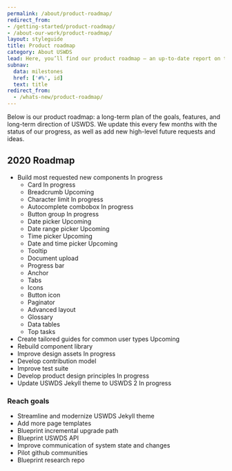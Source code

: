```yaml
---
permalink: /about/product-roadmap/
redirect_from:
- /getting-started/product-roadmap/
- /about-our-work/product-roadmap/
layout: styleguide
title: Product roadmap
category: About USWDS
lead: Here, you’ll find our product roadmap — an up-to-date report on the work we’re doing.
subnav:
  data: milestones
  href: ['#%', id]
  text: title
redirect_from:
  - /whats-new/product-roadmap/
---
```


Below is our product roadmap: a long-term plan of the goals, features,
and long-term direction of USWDS. We update this
every few months with the status of our progress, as well as add new
high-level future requests and ideas.

<!-- TODO: Make these into issues; add roadmap project board
You can also <a href="https://github.com/uswds/uswds/milestone/52" class="">view our product roadmap goals on GitHub</a>. -->

<h2>2020 Roadmap</h2>

<div class="maxw-tablet">
  <ul class="site-roadmap-list">
    <li class="site-roadmap-list__item"><span class="flex-fill">Build most requested new components</span> <span class="usa-tag label-in-progress flex-auto">In progress</span>
      <ul class="site-roadmap-list__sublist">
        <li class="site-roadmap-list__item"><span class="flex-fill">Card</span> <span class="usa-tag label-in-progress">In progress</span></li>
        <li class="site-roadmap-list__item"><span class="flex-fill">Breadcrumb</span> <span class="usa-tag label-to-do">Upcoming</span></li>
        <li class="site-roadmap-list__item"><span class="flex-fill">Character limit</span> <span class="usa-tag label-in-progress">In progress</span></li>
        <li class="site-roadmap-list__item"><span class="flex-fill">Autocomplete combobox</span> <span class="usa-tag label-in-progress">In progress</span></li>
        <li class="site-roadmap-list__item"><span class="flex-fill">Button group</span> <span class="usa-tag label-in-progress">In progress</span></li>
        <li class="site-roadmap-list__item"><span class="flex-fill">Date picker</span>  <span class="usa-tag label-to-do">Upcoming</span></li>
        <li class="site-roadmap-list__item"><span class="flex-fill">Date range picker</span>  <span class="usa-tag label-to-do">Upcoming</span></li>
        <li class="site-roadmap-list__item"><span class="flex-fill">Time picker</span>  <span class="usa-tag label-to-do">Upcoming</span></li>
        <li class="site-roadmap-list__item"><span class="flex-fill">Date and time picker</span> <span class="usa-tag label-to-do">Upcoming</span></li>
        <li class="site-roadmap-list__item">Tooltip</li>
        <li class="site-roadmap-list__item">Document upload</li>
        <li class="site-roadmap-list__item">Progress bar</li>
        <li class="site-roadmap-list__item">Anchor</li>
        <li class="site-roadmap-list__item">Tabs</li>
        <li class="site-roadmap-list__item">Icons</li>
        <li class="site-roadmap-list__item">Button icon</li>
        <li class="site-roadmap-list__item">Paginator</li>
        <li class="site-roadmap-list__item">Advanced layout</li>
        <li class="site-roadmap-list__item">Glossary</li>
        <li class="site-roadmap-list__item">Data tables</li>
        <li class="site-roadmap-list__item">Top tasks</li>
      </ul>
    </li>
    <li class="site-roadmap-list__item"><span class="flex-fill">Create tailored guides for common user types</span> <span class="usa-tag label-to-do">Upcoming</span></li>
    <li class="site-roadmap-list__item">Rebuild component library</li>
    <li class="site-roadmap-list__item"><span class="flex-fill">Improve design assets</span> <span class="usa-tag label-in-progress">In progress</span></li>
    <li class="site-roadmap-list__item">Develop contribution model</li>
    <li class="site-roadmap-list__item">Improve test suite</li>
    <li class="site-roadmap-list__item"><span class="flex-fill">Develop product design principles</span> <span class="usa-tag label-in-progress">In progress</span></li>
    <li class="site-roadmap-list__item"><span class="flex-fill">Update USWDS Jekyll theme to USWDS 2</span> <span class="usa-tag label-in-progress">In progress</span></li>
  </ul>
</div>

<h3>Reach goals</h3>
<div class="maxw-tablet">
  <ul class="site-roadmap-list__sublist">
    <li class="site-roadmap-list__item"><span class="flex-fill">Streamline and modernize USWDS Jekyll theme</span></li>
    <li class="site-roadmap-list__item">Add more page templates</li>
    <li class="site-roadmap-list__item">Blueprint incremental upgrade path</li>
    <li class="site-roadmap-list__item">Blueprint USWDS API</li>
    <li class="site-roadmap-list__item">Improve communication of system state and changes</li>
    <li class="site-roadmap-list__item">Pilot github communities</li>
    <li class="site-roadmap-list__item">Blueprint research repo</li>
  </ul>
</div>